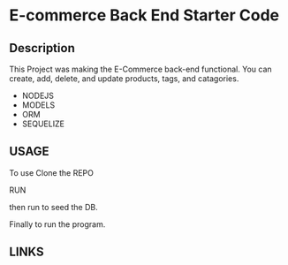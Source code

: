 # E-commerce Back End Starter Code

## Description 
This Project was making the E-Commerce back-end functional.
You can create, add, delete, and update products, tags, and catagories.
- NODEJS
- MODELS 
- ORM
- SEQUELIZE

## USAGE 
To use Clone the REPO

RUN <NPM I>

then run  <NPM RUN SEED> to seed the DB.

Finally <node server.js> to run the program.


## LINKS
